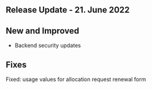 ## Release Update - 21. June 2022

## New and Improved

-   Backend security updates

## Fixes

Fixed: usage values for allocation request renewal form
